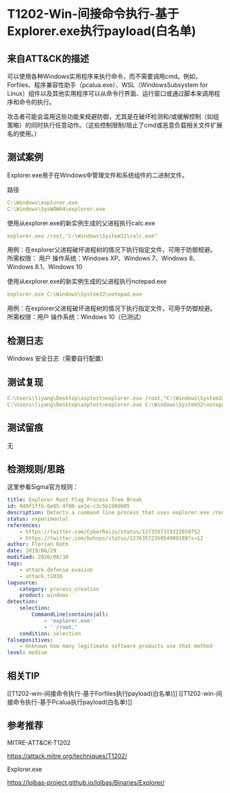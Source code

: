 # T1202-Win-间接命令执行-基于Explorer.exe执行payload(白名单)

## 来自ATT&CK的描述

可以使用各种Windows实用程序来执行命令，而不需要调用cmd。例如，Forfiles、程序兼容性助手（pcalua.exe）、WSL（WindowsSubsystem for Linux）组件以及其他实用程序可以从命令行界面、运行窗口或通过脚本来调用程序和命令的执行。

攻击者可能会滥用这些功能来规避防御，尤其是在破坏检测和/或缓解控制（如组策略）的同时执行任意动作。（这些控制限制/阻止了cmd或恶意负载相关文件扩展名的使用。）

## 测试案例

Explorer.exe用于在Windows中管理文件和系统组件的二进制文件。

路径

```yml
C:\Windows\explorer.exe
C:\Windows\SysWOW64\explorer.exe
```

使用从explorer.exe的新实例生成的父进程执行calc.exe

```yml
explorer.exe /root,"C:\Windows\System32\calc.exe"
```

用例：在explorer父进程破坏进程树的情况下执行指定文件，可用于防御规避。
所需权限： 用户
操作系统：Windows XP、Windows 7、Windows 8、Windows 8.1、Windows 10

使用从explorer.exe的新实例生成的父进程执行notepad.exe

```yml
explorer.exe C:\Windows\System32\notepad.exe
```

用例：在explorer父进程破坏进程树的情况下执行指定文件，可用于防御规避。
所需权限：用户
操作系统：Windows 10（已测试）

## 检测日志

Windows 安全日志（需要自行配置）

## 测试复现

```yml
C:\Users\liyang\Desktop\asptest>explorer.exe /root,"C:\Windows\System32\calc.exe"
C:\Users\liyang\Desktop\asptest>explorer.exe C:\Windows\System32\notepad.exe
```

## 测试留痕

无

## 检测规则/思路

这里参看Sigma官方规则：

```yml
title: Explorer Root Flag Process Tree Break
id: 949f1ffb-6e85-4f00-ae1e-c3c5b190d605
description: Detects a command line process that uses explorer.exe /root, which is similar to cmd.exe /c, only it breaks the process tree and makes its parent a new instance of explorer
status: experimental
references:
    - https://twitter.com/CyberRaiju/status/1273597319322058752
    - https://twitter.com/bohops/status/1276357235954909188?s=12
author: Florian Roth
date: 2019/06/29
modified: 2020/08/30
tags:
    - attack.defense_evasion
    - attack.t1036
logsource:
    category: process_creation
    product: windows
detection:
    selection:
        CommandLine|contains|all: 
            - 'explorer.exe'
            - ' /root,'
    condition: selection
falsepositives:
    - Unknown how many legitimate software products use that method
level: medium
```

## 相关TIP

[[T1202-win-间接命令执行-基于Forfiles执行payload(白名单)]]
[[T1202-win-间接命令执行-基于Pcalua执行payload(白名单)]]

## 参考推荐

MITRE-ATT&CK-T1202

<https://attack.mitre.org/techniques/T1202/>

Explorer.exe

<https://lolbas-project.github.io/lolbas/Binaries/Explorer/>
